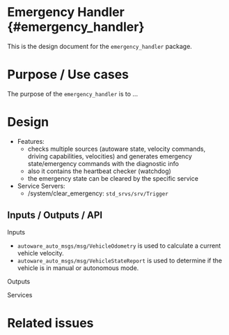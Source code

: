 Emergency Handler {#emergency_handler}
===========

This is the design document for the `emergency_handler` package.

# Purpose / Use cases

The purpose of the `emergency_handler` is to ...

# Design

- Features:
  - checks multiple sources (autoware state, velocity commands, driving capabilities,
    velocities) and generates emergency state/emergency commands with the diagnostic info
  - also it contains the heartbeat checker (watchdog)
  - the emergency state can be cleared by the specific service
- Service Servers:
  - /system/clear_emergency: `std_srvs/srv/Trigger`

## Inputs / Outputs / API

Inputs
* `autoware_auto_msgs/msg/VehicleOdometry` is used to calculate a current vehicle velocity.
* `autoware_auto_msgs/msg/VehicleStateReport` is used to determine if the vehicle
  is in manual or autonomous mode.

Outputs

Services

  # Related issues